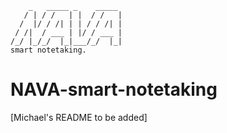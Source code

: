         _   _____ _    _____
       / | / /   | |  / /   |
      /  |/ / /| | | / / /| |
     / /|  / ___ | |/ / ___ |
    /_/ |_/_/  |_|___/_/  |_|
    smart notetaking.

# NAVA-smart-notetaking

[Michael's README to be added]
